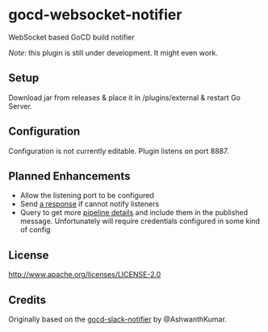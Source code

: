 # gocd-websocket-notifier
WebSocket based GoCD build notifier

*Note*: this plugin is still under development. It might even work.

## Setup
Download jar from releases & place it in /plugins/external & restart Go Server.

## Configuration
Configuration is not currently editable. Plugin listens on port 8887.

## Planned Enhancements
* Allow the listening port to be configured
* Send [a response](http://www.go.cd/documentation/developer/writing_go_plugins/notification/version_1_0/stage_status_notification.html#response---from-the-plugin) if cannot notify listeners
* Query to get more [pipeline details](https://github.com/gocd/documentation/blob/master/user/api/pipeline_api.md#pipeline-history) and include them in the published message. Unfortunately will require credentials configured in some kind of config

## License
http://www.apache.org/licenses/LICENSE-2.0

## Credits
Originally based on the [gocd-slack-notifier](http://github.com/ashwanthkumar/gocd-slack-notifer) by @AshwanthKumar.
